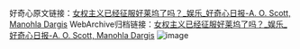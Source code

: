 好奇心原文链接：[女权主义已经征服好莱坞了吗？_娱乐_好奇心日报-A. O. Scott, Manohla Dargis](https://www.qdaily.com/articles/11750.html)
WebArchive归档链接：[女权主义已经征服好莱坞了吗？_娱乐_好奇心日报-A. O. Scott, Manohla Dargis](http://web.archive.org/web/20170817015341/http://www.qdaily.com:80/articles/11750.html)
![image](http://ww3.sinaimg.cn/large/007d5XDply1g3wak571slj30u05ukhdu)